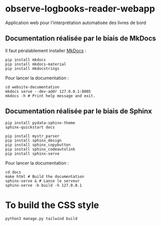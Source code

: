 # observe-logbooks-reader-webapp

Application web pour l'interprétation automatisée des livres de bord

## Documentation réalisée par le biais de MkDocs

Il faut péralablement installer [MkDocs](https://www.mkdocs.org) :

```         
pip install mkdocs
pip install mkdocs-material
pip install mkdocstrings
```

Pour lancer la documentation :

```         
cd website-documentation
mkdocs serve --dev-addr 127.0.0.1:8005
mkdocs -h # Print help message and exit.
```

## Documentation réalisée par le biais de Sphinx
```
pip install pydata-sphinx-theme
sphinx-quickstart docs

pip install mystr_parser
pip install sphinx_design
pip install sphinx_copybutton
pip install sphinx_codeautolink
pip install sphinx-serve

```
Pour lancer la documentation :

```         
cd docs
make html # Build the documentation 
sphinx-serve & # Lance le serveur 
sphinx-serve -b build -h 127.0.0.1
```

# To build the CSS style 

```bash
python3 manage.py tailwind build
```
